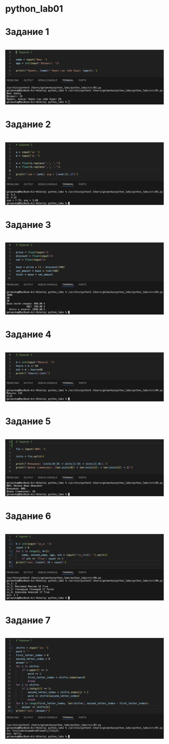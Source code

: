 # python_lab01
<h1>Задание 1<h1>

![alt text](image.png)

<h1>Задание 2<h1>

![alt text](image-1.png)

<h1>Задание 3<h1>

![alt text](image-2.png)

<h1>Задание 4<h1>

![alt text](image-3.png)

<h1>Задание 5<h1>

![alt text](image-4.png)

<h1>Задание 6<h1>

![alt text](image-5.png)

<h1>Задание 7<h1>

![alt text](image-6.png)